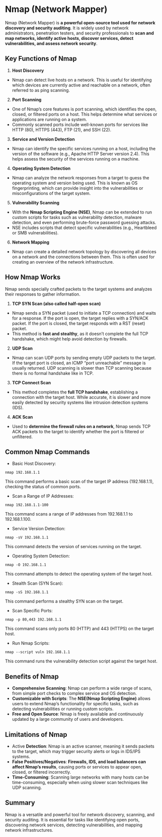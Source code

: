 <br>

# Nmap (Network Mapper) 
Nmap (Network Mapper) is **a powerful open-source tool used for network discovery and security auditing**. It is widely used by network administrators, penetration testers, and security professionals to **scan and map networks, identify active hosts, discover services, detect vulnerabilities, and assess network security**.

## Key Functions of Nmap
1. **Host Discovery**
  - Nmap can detect live hosts on a network. This is useful for identifying which devices are currently active and reachable on a network, often referred to as ping scanning.
2. **Port Scanning**
  - One of Nmap’s core features is port scanning, which identifies the open, closed, or filtered ports on a host. This helps determine what services or applications are running on a system.
  - Commonly scanned ports include well-known ports for services like HTTP (80), HTTPS (443), FTP (21), and SSH (22).
3. **Service and Version Detection**
  - Nmap can identify the specific services running on a host, including the version of the software (e.g., Apache HTTP Server version 2.4). This helps assess the security of the services running on a machine.
4. **Operating System Detection**
  - Nmap can analyze the network responses from a target to guess the operating system and version being used. This is known as OS fingerprinting, which can provide insight into the vulnerabilities or misconfigurations of the target system.
5. **Vulnerability Scanning**
  - With the **Nmap Scripting Engine (NSE)**, Nmap can be extended to run custom scripts for tasks such as vulnerability detection, malware detection, and even performing brute-force password guessing attacks.
  - NSE includes scripts that detect specific vulnerabilities (e.g., Heartbleed or SMB vulnerabilities).
6. **Network Mapping**
  - Nmap can create a detailed network topology by discovering all devices on a network and the connections between them. This is often used for creating an overview of the network infrastructure.

## How Nmap Works
Nmap sends specially crafted packets to the target systems and analyzes their responses to gather information.

1. **TCP SYN Scan (also called half-open scan)**
  - Nmap sends a SYN packet (used to initiate a TCP connection) and waits for a response. If the port is open, the target replies with a SYN/ACK packet. If the port is closed, the target responds with a RST (reset) packet.
  - This method is **fast and stealthy**, as it doesn’t complete the full TCP handshake, which might help avoid detection by firewalls.
2. **UDP Scan**
  - Nmap can scan UDP ports by sending empty UDP packets to the target. If the target port is closed, an ICMP “port unreachable” message is usually returned. UDP scanning is slower than TCP scanning because there is no formal handshake like in TCP.
3. **TCP Connect Scan**
  - This method completes the **full TCP handshake**, establishing a connection with the target host. While accurate, it is slower and more easily detected by security systems like intrusion detection systems (IDS).
4. **ACK Scan**
  - Used to **determine the firewall rules on a network**, Nmap sends TCP ACK packets to the target to identify whether the port is filtered or unfiltered.

## Common Nmap Commands
  - Basic Host Discovery:  

```
nmap 192.168.1.1
```

This command performs a basic scan of the target IP address (192.168.1.1), checking the status of common ports.

  - Scan a Range of IP Addresses:  

```
nmap 192.168.1.1-100
```

This command scans a range of IP addresses from 192.168.1.1 to 192.168.1.100.

  - Service Version Detection:  

```
nmap -sV 192.168.1.1
```

This command detects the version of services running on the target.

  - Operating System Detection:  

```
nmap -O 192.168.1.1
```

This command attempts to detect the operating system of the target host.

  - Stealth Scan (SYN Scan):  

```
nmap -sS 192.168.1.1
```

This command performs a stealthy SYN scan on the target.

  - Scan Specific Ports:  

```
nmap -p 80,443 192.168.1.1
```

This command scans only ports 80 (HTTP) and 443 (HTTPS) on the target host.

  - Run Nmap Scripts:  

```
nmap --script vuln 192.168.1.1
```

This command runs the vulnerability detection script against the target host.

## Benefits of Nmap
  - **Comprehensive Scanning**: Nmap can perform a wide range of scans, from simple port checks to complex service and OS detection.
  - **Customizable with Scripts**: The **NSE(Nmap Scripting Engine)** allows users to extend Nmap’s functionality for specific tasks, such as detecting vulnerabilities or running custom scripts.
  - **Free and Open Source**: Nmap is freely available and continuously updated by a large community of users and developers.

## Limitations of Nmap
  - Active **Detection**: Nmap is an active scanner, meaning it sends packets to the target, which may trigger security alerts or logs in IDS/IPS systems.
  - **False Positives/Negatives**: **Firewalls, IDS, and load balancers can affect Nmap’s results**, causing ports or services to appear open, closed, or filtered incorrectly.
  - **Time-Consuming**: Scanning large networks with many hosts can be time-consuming, especially when using slower scan techniques like UDP scanning.

## Summary
Nmap is a versatile and powerful tool for network discovery, scanning, and security auditing. It is essential for tasks like identifying open ports, discovering network services, detecting vulnerabilities, and mapping network infrastructures.  
<br>